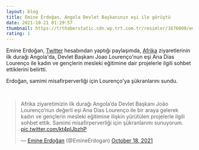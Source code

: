 ```yaml
--- 
layout: blog
title: Emine Erdoğan, Angola Devlet Başkanının eşi ile görüştü
date: 2021-10-21 01:29:57
thumbnail: https://trthaberstatic.cdn.wp.trt.com.tr/resimler/1676000/emine-erdogan-aa-1677022.jpg
rating: 1
---
```

<p>
	Emine Erdoğan, <a href="https://www.trthaber.com/etiket/twitter/" target="_blank">Twitter</a> hesabından yaptığı paylaşımda, <a href="https://www.trthaber.com/etiket/afrika/" target="_blank">Afrika</a> ziyaretlerinin ilk durağı Angola'da, Devlet Başkanı Joao Lourenço'nun eşi Ana Dias Lourenço ile kadın ve gençlerin mesleki eğitimine dair projelerle ilgili sohbet ettiklerini belirtti.</p>
<p>
	Erdoğan, samimi misafirperverliği için Lourenço'ya şükranlarını sundu.</p>
<p>
	 </p>
<blockquote class="twitter-tweet">
	<p dir="ltr" lang="tr">
		Afrika ziyaretimizin ilk durağı Angola’da Devlet Başkanı João Lourenço’nun değerli eşi Ana Dias Lourenço ile bir araya gelerek kadın ve gençlerin mesleki eğitimine ilişkin yürütülen projelerle ilgili sohbet ettik. Samimi misafirperverliği için şükranlarımı sunuyorum. <a href="https://t.co/kt4plJbzhP">pic.twitter.com/kt4plJbzhP</a></p>
	— <a href="https://www.trthaber.com/etiket/emine-erdogan/" target="_blank">Emine Erdoğan</a> (@EmineErdogan) <a href="https://twitter.com/EmineErdogan/status/1450154475981836295?ref_src=twsrc%5Etfw">October 18, 2021</a></blockquote>
<script async src="https://platform.twitter.com/widgets.js" charset="utf-8"></script>